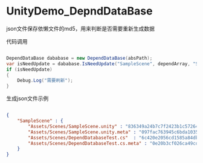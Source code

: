 # UnityDemo_DepndDataBase

json文件保存依懒文件的md5，用来判断是否需要重新生成数据

代码调用

```C#

DependDataBase dababase = new DependDataBase(absPath);
var isNeedUpdate = dababase.IsNeedUpdate("SampleScene", dependArray, "SampleScene");
if (isNeedUpdate)
{
    Debug.Log("需要刷新");
}

```

生成json文件示例

```json

{
    "SampleScene" : {
        "Assets/Scenes/SampleScene.unity" : "836349a24b7c7f2423b1c57264f1be8c",
        "Assets/Scenes/SampleScene.unity.meta" : "097fac763945c6bda1035d2a0a22dc50",
        "Assets/Scenes/DependDatabaseTest.cs"  : "6c420e2056cd1585a84dbce2112f56eb",
        "Assets/Scenes/DependDatabaseTest.cs.meta" : "0e20b3cf026ca49cdde33c53daffaac1"
    }
}

```